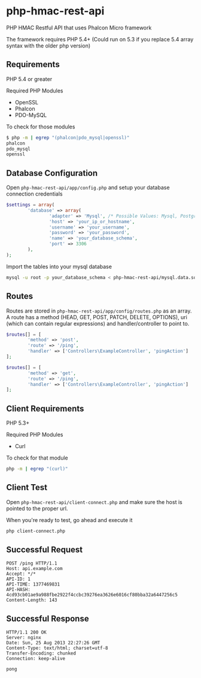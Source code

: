 php-hmac-rest-api
=================

PHP HMAC Restful API that uses Phalcon Micro framework

The framework requires PHP 5.4+ (Could run on 5.3 if you replace 5.4 array syntax with the older php version)

Requirements
---------
PHP 5.4 or greater


Required PHP Modules
- OpenSSL
- Phalcon
- PDO-MySQL


To check for those modules
```bash
$ php -m | egrep "(phalcon|pdo_mysql|openssl)"
phalcon
pdo_mysql
openssl
```

Database Configuration
--------------
Open  `php-hmac-rest-api/app/config.php` and setup your database connection credentials

```php
$settings = array(
        'database' => array(
                'adapter' => 'Mysql', /* Possible Values: Mysql, Postgres, Sqlite */
                'host' => 'your_ip_or_hostname',
                'username' => 'your_username',
                'password' => 'your_password',
                'name' => 'your_database_schema',
                'port' => 3306
        ),
);
```

Import the tables into your mysql database
```bash
mysql -u root -p your_database_schema < php-hmac-rest-api/mysql.data.sql
```

Routes
-------------
Routes are stored in `php-hmac-rest-api/app/config/routes.php` as an array. A route has a method (HEAD, GET, POST, PATCH, DELETE, OPTIONS), uri (which can contain regular expressions) and handler/controller to point to.

```php
$routes[] = [
        'method' => 'post',
        'route' => '/ping',
        'handler' => ['Controllers\ExampleController', 'pingAction']
];

$routes[] = [
        'method' => 'get',
        'route' => '/ping',
        'handler' => ['Controllers\ExampleController', 'pingAction']
];
```

Client Requirements
-------------
PHP 5.3+

Required PHP Modules
- Curl

To check for that module
```bash
php -m | egrep "(curl)"
```


Client Test
-------------

Open `php-hmac-rest-api/client-connect.php` and make sure the host is pointed to the proper url.


When you're ready to test, go ahead and execute it
```bash
php client-connect.php
```

Successful Request
---------------

```http
POST /ping HTTP/1.1
Host: api.example.com
Accept: */*
API-ID: 1
API-TIME: 1377469831
API-HASH: 4cd93cb01ae9a988fbe2922f4ccbc39276ea3626e6016cf80bba32a6447256c5
Content-Length: 143
```

Successful Response
---------------

```http
HTTP/1.1 200 OK
Server: nginx
Date: Sun, 25 Aug 2013 22:27:26 GMT
Content-Type: text/html; charset=utf-8
Transfer-Encoding: chunked
Connection: keep-alive

pong
```
